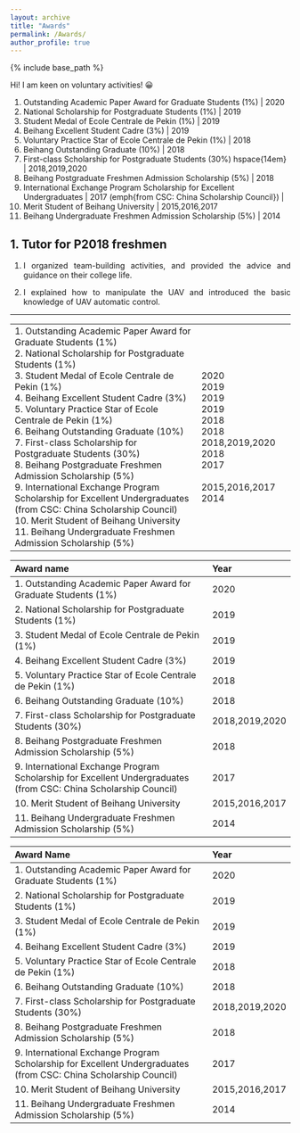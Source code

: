 ```yaml
---
layout: archive
title: "Awards"
permalink: /Awards/
author_profile: true
---
```


{% include base_path %}

Hi! I am keen on voluntary activities! 😀


1. Outstanding Academic Paper Award for Graduate Students (1%) | 2020 
2. National Scholarship for Postgraduate Students (1%)  | 2019 
3. Student Medal of Ecole Centrale de Pekin (1%) | 2019 
4. Beihang Excellent Student Cadre (3%)  | 2019 
5. Voluntary Practice Star of Ecole Centrale de Pekin (1%) | 2018 
6. Beihang Outstanding Graduate (10%)  | 2018 
7. First-class Scholarship for Postgraduate Students (30%) hspace{14em} | 2018,2019,2020 
8. Beihang Postgraduate Freshmen Admission Scholarship (5%) | 2018 
9. International Exchange Program Scholarship for Excellent Undergraduates | 2017 
	(emph{from CSC: China Scholarship Council}) | 
10. Merit Student of Beihang University | 2015,2016,2017 
11. Beihang Undergraduate Freshmen Admission Scholarship (5%) | 2014 

<body>

<table width="600" border="0">
 
<tr>
<td style="width:800px;">
1. Outstanding Academic Paper Award for Graduate Students (1%) <br>
2. National Scholarship for Postgraduate Students (1%) <br>
3. Student Medal of Ecole Centrale de Pekin (1%) <br>
4. Beihang Excellent Student Cadre (3%) <br>
5. Voluntary Practice Star of Ecole Centrale de Pekin (1%) <br> 
6. Beihang Outstanding Graduate (10%) <br>
7. First-class Scholarship for Postgraduate Students (30%) <br>
8. Beihang Postgraduate Freshmen Admission Scholarship (5%) <br>
9. International Exchange Program Scholarship for Excellent Undergraduates <br>
	(from CSC: China Scholarship Council) <br>
10. Merit Student of Beihang University <br> 
11. Beihang Undergraduate Freshmen Admission Scholarship (5%) <br>
</td>

<td style="width:200px;">
2020 <br>
2019 <br>
2019 <br>
2019 <br>
2018 <br> 
2018 <br>
2018,2019,2020 <br>
2018 <br>
2017 <br>
<br>
2015,2016,2017 <br> 
2014 <br>
</td>
</tr>
</body>

## 1. Tutor for P2018 freshmen

1. <p style="text-align:justify; text-justify:inter-ideograph;">I organized team-building activities, and provided the advice and guidance on their college life.</p> 
2. <p style="text-align:justify; text-justify:inter-ideograph;">I explained how to manipulate the UAV and introduced the basic knowledge of UAV automatic control.</p> 

-------------


| Award name       | Year      |
|:-----------------|:----------|
|1. Outstanding Academic Paper Award for Graduate Students (1%) | 2020 |
|2. National Scholarship for Postgraduate Students (1%)  | 2019 |
|3. Student Medal of Ecole Centrale de Pekin (1%) | 2019 |
|4. Beihang Excellent Student Cadre (3%)  | 2019 |
|5. Voluntary Practice Star of Ecole Centrale de Pekin (1%) | 2018 |
|6. Beihang Outstanding Graduate (10%)  | 2018 |
|7. First-class Scholarship for Postgraduate Students (30%) | 2018,2019,2020 |
|8. Beihang Postgraduate Freshmen Admission Scholarship (5%) | 2018 |
|9. International Exchange Program Scholarship for Excellent Undergraduates  (from CSC: China Scholarship Council) | 2017 |
|10. Merit Student of Beihang University | 2015,2016,2017 |
|11. Beihang Undergraduate Freshmen Admission Scholarship (5%) | 2014 |

| Award Name                                                                                                             | Year           |
| :--------------------------------------------------------------------------------------------------------------------- | :------------- |
| 1. Outstanding Academic Paper Award for Graduate Students (1%)                                                         | 2020           |
| 2. National Scholarship for Postgraduate Students (1%)                                                                 | 2019           |
| 3. Student Medal of Ecole Centrale de Pekin (1%)                                                                       | 2019           |
| 4. Beihang Excellent Student Cadre (3%)                                                                                | 2019           |
| 5. Voluntary Practice Star of Ecole Centrale de Pekin (1%)                                                             | 2018           |
| 6. Beihang Outstanding Graduate (10%)                                                                                  | 2018           |
| 7. First-class Scholarship for Postgraduate Students (30%)                                                             | 2018,2019,2020 |
| 8. Beihang Postgraduate Freshmen Admission Scholarship (5%)                                                            | 2018           |
| 9. International Exchange Program Scholarship for Excellent Undergraduates <br>  (from CSC: China Scholarship Council) | 2017           |
| 10. Merit Student of Beihang University                                                                                | 2015,2016,2017 |
| 11. Beihang Undergraduate Freshmen Admission Scholarship (5%)                                                          | 2014           |




